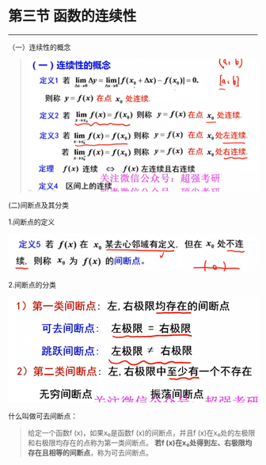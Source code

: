 # 第三节 函数的连续性

---

（一）连续性的概念

> ![](images/Snipaste_2023-12-16_22-49-05.png)

(二)间断点及其分类

1.间断点的定义

![](images/Snipaste_2023-12-16_23-22-23.png)

2.间断点的分类

![](images/Snipaste_2023-12-16_23-23-28.png)

什么叫做可去间断点：

> 给定一个函数f (x)，如果x₀是函数f (x)的间断点，并且f (x)在x₀处的左极限和右极限均存在的点称为第一类间断点。 **若f (x)在x₀处得到左、右极限均存在且相等的间断点**，称为可去间断点。